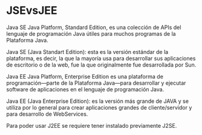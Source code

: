 # JSEvsJEE


Java SE
Java Platform, Standard Edition, es una colección de APIs del lenguaje de programación
Java útiles para muchos programas de la Plataforma Java.

Java SE (Java Standart Edition): esta es la versión estándar de la plataforma, es decir, la que la mayoría usa para desarrollar sus aplicaciones de escritorio o de la web, fue la que originalmente fue desarrollada por Sun.


Java EE
Java Platform, Enterprise Edition  es una plataforma de programación—parte de la Plataforma
Java—para desarrollar y ejecutar software de aplicaciones en el lenguaje de programación Java.

Java EE (Java Enterprise Edition): es la versión más grande de JAVA y se utiliza por lo general para crear aplicaciones grandes de cliente/servidor y para desarrollo de WebServices.

Para poder usar J2EE se requiere tener instalado previamente J2SE.
